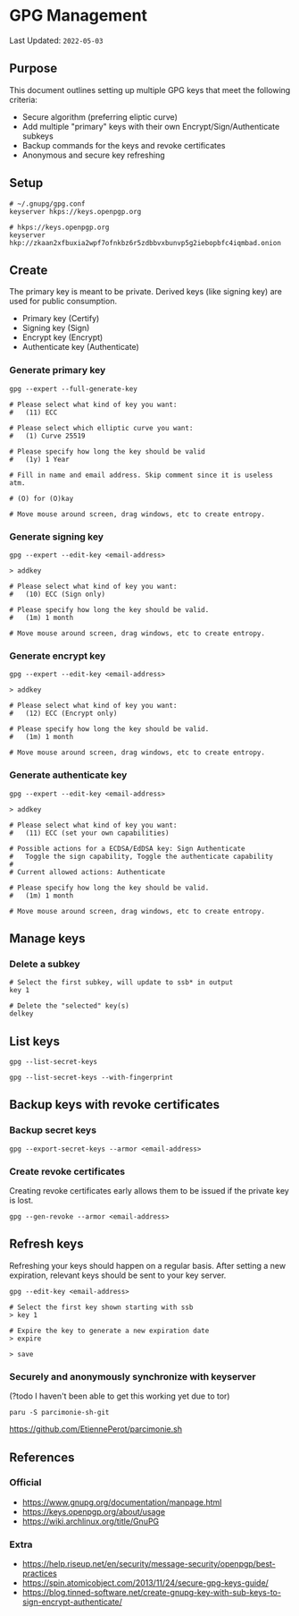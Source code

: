 # GPG Management

Last Updated: `2022-05-03`

## Purpose

This document outlines setting up multiple GPG keys that meet the following criteria:

* Secure algorithm (preferring eliptic curve)
* Add multiple "primary" keys with their own Encrypt/Sign/Authenticate subkeys
* Backup commands for the keys and revoke certificates
* Anonymous and secure key refreshing

## Setup

```
# ~/.gnupg/gpg.conf
keyserver hkps://keys.openpgp.org

# hkps://keys.openpgp.org
keyserver hkp://zkaan2xfbuxia2wpf7ofnkbz6r5zdbbvxbunvp5g2iebopbfc4iqmbad.onion
```

## Create

The primary key is meant to be private. Derived keys (like signing key) are used for public consumption.

* Primary key (Certify)
* Signing key (Sign)
* Encrypt key (Encrypt)
* Authenticate key (Authenticate)

### Generate primary key

```
gpg --expert --full-generate-key

# Please select what kind of key you want:
#   (11) ECC

# Please select which elliptic curve you want:
#   (1) Curve 25519

# Please specify how long the key should be valid
#   (1y) 1 Year

# Fill in name and email address. Skip comment since it is useless atm.

# (O) for (O)kay

# Move mouse around screen, drag windows, etc to create entropy.
```

### Generate signing key
```
gpg --expert --edit-key <email-address>

> addkey

# Please select what kind of key you want:
#   (10) ECC (Sign only)

# Please specify how long the key should be valid.
#   (1m) 1 month

# Move mouse around screen, drag windows, etc to create entropy.
```


### Generate encrypt key
```
gpg --expert --edit-key <email-address>

> addkey

# Please select what kind of key you want:
#   (12) ECC (Encrypt only)

# Please specify how long the key should be valid.
#   (1m) 1 month

# Move mouse around screen, drag windows, etc to create entropy.
```


### Generate authenticate key
```
gpg --expert --edit-key <email-address>

> addkey

# Please select what kind of key you want:
#   (11) ECC (set your own capabilities)

# Possible actions for a ECDSA/EdDSA key: Sign Authenticate
#   Toggle the sign capability, Toggle the authenticate capability
#
# Current allowed actions: Authenticate

# Please specify how long the key should be valid.
#   (1m) 1 month

# Move mouse around screen, drag windows, etc to create entropy.
```

## Manage keys

### Delete a subkey
```
# Select the first subkey, will update to ssb* in output
key 1

# Delete the "selected" key(s)
delkey
```

## List keys

```
gpg --list-secret-keys

gpg --list-secret-keys --with-fingerprint
```

## Backup keys with revoke certificates

### Backup secret keys
```
gpg --export-secret-keys --armor <email-address>
```

### Create revoke certificates

Creating revoke certificates early allows them to be issued if the private key is lost.

```
gpg --gen-revoke --armor <email-address>
```

## Refresh keys

Refreshing your keys should happen on a regular basis. After setting a new expiration, relevant keys should be sent to your key server. 

```
gpg --edit-key <email-address>

# Select the first key shown starting with ssb
> key 1

# Expire the key to generate a new expiration date
> expire

> save
```

### Securely and anonymously synchronize with keyserver

(?todo I haven't been able to get this working yet due to tor)

```
paru -S parcimonie-sh-git
```

https://github.com/EtiennePerot/parcimonie.sh

## References

### Official
* https://www.gnupg.org/documentation/manpage.html
* https://keys.openpgp.org/about/usage
* https://wiki.archlinux.org/title/GnuPG

### Extra
* https://help.riseup.net/en/security/message-security/openpgp/best-practices
* https://spin.atomicobject.com/2013/11/24/secure-gpg-keys-guide/
* https://blog.tinned-software.net/create-gnupg-key-with-sub-keys-to-sign-encrypt-authenticate/
